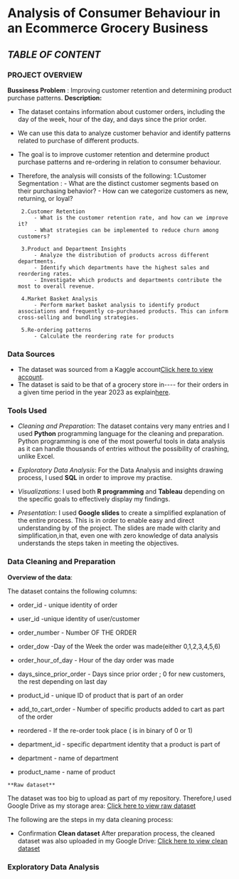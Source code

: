 # **Analysis of Consumer Behaviour in an Ecommerce Grocery Business**

## *TABLE OF CONTENT*

### **PROJECT OVERVIEW**

**Bussiness Problem** : Improving customer retention and determining product purchase patterns.
**Description:**
- The dataset contains information about customer orders, including the day of the week, hour of the day, and days since the prior order.

 - We can use this data to analyze customer behavior and identify patterns related to purchase of different products.

 - The goal is to improve customer retention and determine product purchase patterns and re-ordering in relation to consumer behaviour.

 - Therefore, the analysis will consists of the following:
 		1.Customer Segmentation : 
 			- What are the distinct customer segments based on their purchasing behavior?
        	- How can we categorize customers as new, returning, or loyal?

 		2.Customer Retention
 			- What is the customer retention rate, and how can we improve it?
			- What strategies can be implemented to reduce churn among customers?

 		3.Product and Department Insights
 			- Analyze the distribution of products across different departments.
			- Identify which departments have the highest sales and reordering rates.
			- Investigate which products and departments contribute the most to overall revenue.

 		4.Market Basket Analysis
 			- Perform market basket analysis to identify product associations and frequently co-purchased products. This can inform cross-selling and bundling strategies.

 		5.Re-ordering patterns
 			- Calculate the reordering rate for products


### **Data Sources**

- The dataset was sourced from a Kaggle account[Click here to view account]().
- The dataset is said to be that of a grocery store in---- for their orders in a given time period in the year 2023 as explain[here]().

###	**Tools Used**

- _Cleaning and Preparation_: The dataset contains very many entries and I used **Python** programming language for the cleaning and preparation. Python programming is one of the most powerful tools in data analysis as it can handle thousands of entries without the possibility of crashing, unlike Excel.

- _Exploratory Data Analysis_: For the Data Analysis and insights drawing process, I used **SQL** in order to improve my practise.

- _Visualizations_: I used both **R programming** and **Tableau** depending on the specific goals to effectively display my findings. 

- _Presentation_: I used **Google slides** to create a simplified explanation of the entire process. This is in order to enable easy and direct understanding by of the project. The slides are made with clarity and simplification,in that, even one with zero knowledge of data analysis understands the steps taken in meeting the objectives. 


### **Data Cleaning and Preparation**

   **Overview of the data**:

The dataset contains the following columns:

   - order_id - unique identity of order

   - user_id -unique identity of user/customer

   - order_number - Number OF THE ORDER

   - order_dow -Day of the Week the order was made(either 0,1,2,3,4,5,6)

   - order_hour_of_day - Hour of the day order was made

   - days_since_prior_order - Days since prior order ; 0 for new customers, the rest depending on last day

   - product_id - unique ID of product that is part of an order

   - add_to_cart_order - Number of specific products added to cart as part of the order

   - reordered - If the re-order took place ( is in binary of 0 or 1)

   - department_id - specific department identity that a  product is part of

   - department - name of department

   - product_name - name of product

	**Raw dataset**

The dataset was too big to upload as part of my repository. Therefore,I used Google Drive as my storage area: [Click here to view raw dataset](url)

The following are the steps in my data cleaning process:


- Confirmation
	**Clean dataset**
After preparation process, the cleaned dataset was also uploaded in my Google Drive: [Click here to view clean dataset]()


### **Exploratory Data Analysis**

